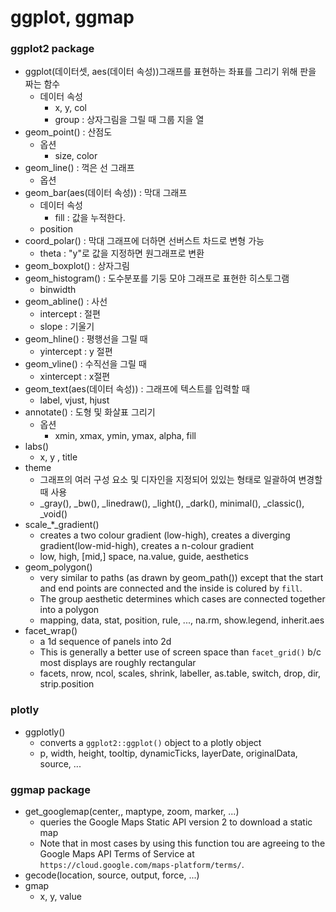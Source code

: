 # ggplot, ggmap

### ggplot2 package

- ggplot(데이터셋, aes(데이터 속성))그래프를 표현하는 좌표를 그리기 위해 판을 짜는 함수
  - 데이터 속성
    - x, y, col
    - group : 상자그림을 그릴 때 그룹 지을 열
- geom_point() : 산점도
  - 옵션 
    - size, color
- geom_line() : 꺽은 선 그래프
  - 옵션
- geom_bar(aes(데이터 속성)) : 막대 그래프
  - 데이터 속성
    - fill : 값을 누적한다.
  - position
- coord_polar() : 막대 그래프에 더하면 선버스트 차드로 변형 가능
  - theta : "y"로 값을 지정하면 원그래프로 변환
- geom_boxplot() : 상자그림
- geom_histogram() : 도수분포를 기둥 모야 그래프로 표현한 히스토그램
  - binwidth
- geom_abline() : 사선 
  - intercept : 절편
  - slope : 기울기
- geom_hline() : 평행선을 그릴 때
  - yintercept : y 절편
- geom_vline() : 수직선을 그릴 때
  - xintercept : x절편
- geom_text(aes(데이터 속성)) : 그래프에 텍스트를 입력할 때
  - label, vjust, hjust
- annotate() : 도형 및 화살표 그리기
  - 옵션
    - xmin, xmax, ymin, ymax, alpha, fill
- labs()
  - x, y , title
- theme
  - 그래프의 여러 구성 요소 및 디자인을 지정되어 있있는 형태로 일괄하여 변경할 때 사용
  - _gray(), _bw(), _linedraw(), _light(), _dark(), minimal(), _classic(), _void()
- scale\_*\_gradient()
  - creates a two colour gradient (low-high), creates a diverging gradient(low-mid-high), creates a n-colour gradient
  - low, high, [mid,] space, na.value, guide, aesthetics
- geom_polygon()
  - very similar to paths (as drawn by geom_path()) except that the start and end points are connected and the inside is colured by `fill`. 
  - The group aesthetic determines which cases are connected together into a polygon
  - mapping, data, stat, position, rule, ..., na.rm, show.legend, inherit.aes
- facet_wrap()
  - a 1d sequence of panels into 2d
  - This is generally a better use of screen space than `facet_grid()` b/c most displays are roughly rectangular
  - facets, nrow, ncol, scales, shrink, labeller, as.table, switch, drop, dir, strip.position

### plotly

- ggplotly() 
  - converts a `ggplot2::ggplot()` object to a plotly object
  - p, width, height, tooltip, dynamicTicks, layerDate, originalData, source, ...

### ggmap package

- get_googlemap(center,, maptype, zoom, marker, ...)
  - queries the Google Maps Static API version 2 to download a static map
  - Note that in most cases by using this function tou are agreeing to the Google Maps API Terms of Service at `https://cloud.google.com/maps-platform/terms/`.
- gecode(location, source, output, force, ...)
- gmap 
  - x, y, value